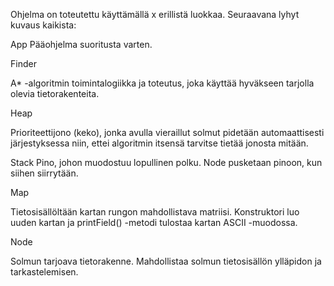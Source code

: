 Ohjelma on toteutettu käyttämällä x erillistä luokkaa. Seuraavana lyhyt kuvaus kaikista:

App
Pääohjelma suoritusta varten.

Finder

A* -algoritmin toimintalogiikka ja toteutus, joka käyttää hyväkseen tarjolla olevia tietorakenteita.

Heap

Prioriteettijono (keko), jonka avulla vieraillut solmut pidetään automaattisesti järjestyksessa niin, ettei
algoritmin itsensä tarvitse tietää jonosta mitään.

Stack
Pino, johon muodostuu lopullinen polku. Node pusketaan pinoon, kun siihen siirrytään.

Map

Tietosisällöltään kartan rungon mahdollistava matriisi. Konstruktori luo uuden kartan ja printField() -metodi
tulostaa kartan ASCII -muodossa. 

Node

Solmun tarjoava tietorakenne. Mahdollistaa solmun tietosisällön ylläpidon ja tarkastelemisen.